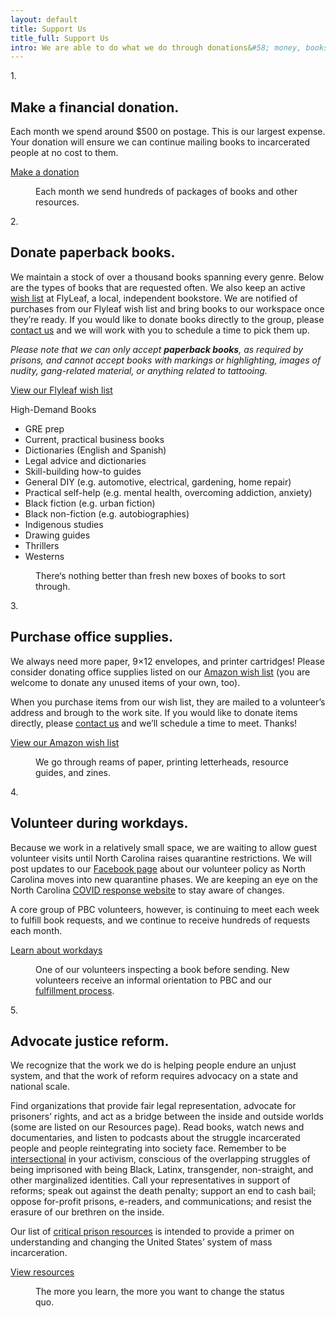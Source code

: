 ```yaml
---
layout: default
title: Support Us
title_full: Support Us
intro: We are able to do what we do through donations&#58; money, books, supplies, and time. Below are details about how you can help.
---
```


<div class="support-method" style="--index: 0">
	<div class="number">
		<p>1.</p>
	</div>
	<div class="content">
		<h2>Make a financial donation.</h2>
		<p>Each month we spend around $500 on postage. This is our largest expense. Your donation will ensure we can continue mailing books to incarcerated people at no cost to them.</p>
		<a href="/donate" class="btn-secondary arrow">Make a donation</a>
	</div>
	<figure class="support-image">
		<img src="/img/photo-packages.jpg" alt="">
		<figcaption>Each month we send hundreds of packages of books and other resources.</figcaption>
	</figure>
</div>

<div class="support-method" style="--index: 1">
	<div class="number">
		<p>2.</p>
	</div>
	<div class="content">
		<h2 id="donate-books">Donate paperback books.</h2>
		<p>We maintain a stock of over a thousand books spanning every genre. Below are the types of books that are requested often. We also keep an active <a href="{{ site.flyleaf_wishlist }}">wish list</a> at FlyLeaf, a local, independent bookstore. We are notified of purchases from our Flyleaf wish list and bring books to our workspace once they’re ready. If you would like to donate books directly to the group, please <a href="mailto:{{ site.help_email }}subject=Book%20Donation">contact us</a> and we will work with you to schedule a time to pick them up.</p>
		<p><i>Please note that we can only accept <strong>paperback books</strong>, as required by prisons, and cannot accept books with markings or highlighting, images of nudity, gang-related material, or anything related to tattooing.</i></p>
		<a href="{{ site.flyleaf_wishlist }}" class="btn-secondary external-link">View our Flyleaf wish list</a>
		<div class="genre-links">
			<p class="label">High-Demand Books</p>
			<ul>
				<li>GRE prep</li>
				<li>Current, practical business books</li>
				<li>Dictionaries (English and Spanish)</li>
				<li>Legal advice and dictionaries</li>
				<li>Skill-building how-to guides</li>
				<li>General DIY (e.g. automotive, electrical, gardening, home repair)</li>
				<li>Practical self-help (e.g. mental health, overcoming addiction, anxiety)</li>
				<li>Black fiction (e.g. urban fiction)</li>
				<li>Black non-fiction (e.g. autobiographies)</li>
				<li>Indigenous studies</li>
				<li>Drawing guides</li>
				<li>Thrillers</li>
				<li>Westerns</li>
			</ul>
		</div>
	</div>
	<figure class="support-image">
		<img src="/img/photo-donations.jpg" alt="">
		<figcaption>There‘s nothing better than fresh new boxes of books to sort through.</figcaption>
	</figure>
</div>

<div class="support-method" style="--index: 2">
	<div class="number">
		<p>3.</p>
	</div>
	<div class="content">
		<h2>Purchase office supplies.</h2>
		<p>We always need more paper, 9×12 envelopes, and printer cartridges! Please consider donating office supplies listed on our <a href="{{ site.amazon_wishlist }}">Amazon wish list</a> (you are welcome to donate any unused items of your own, too).</p>
		<p>When you purchase items from our wish list, they are mailed to a volunteer’s address and brough to the work site. If you would like to donate items directly, please <a href="mailto:{{ site.contact_email }}?subject=Office%20Supply%20Donation">contact us</a> and we’ll schedule a time to meet. Thanks!</p>
		<a href="{{ site.amazon_wishlist }}" class="btn-secondary external-link">View our Amazon wish list</a>
	</div>
	<figure class="support-image">
		<img src="/img/photo-volunteer-3.jpg" alt="">
		<figcaption>We go through reams of paper, printing letterheads, resource guides, and zines.</figcaption>
	</figure>
	
</div>

<div class="support-method" style="--index: 3">
	<div class="number">
		<p>4.</p>
	</div>
	<div class="content">
		<h2 id="volunteer">Volunteer during workdays.</h2>
		<p>Because we work in a relatively small space, we are waiting to allow guest volunteer visits until North Carolina raises quarantine restrictions. We will post updates to our <a href="{{ site.facebook_link }}">Facebook page</a> about our volunteer policy as North Carolina moves into new quarantine phases. We are keeping an eye on the North Carolina <a href="https://www.nc.gov/covid19">COVID response website</a> to stay aware of changes.</p>
		<p>A core group of PBC volunteers, however, is continuing to meet each week to fulfill book requests, and we continue to receive hundreds of requests each month.</p>
		<a href="/about#workdays" class="btn-secondary arrow">Learn about workdays</a>
	</div>
	<figure class="support-image">
		<img src="/img/photo-volunteer-2.jpg" alt="">
		<figcaption>One of our volunteers inspecting a book before sending. New volunteers receive an informal orientation to PBC and our <a href="/about#workdays">fulfillment process</a>.</figcaption>
	</figure>
</div>

<div class="support-method" style="--index: 4">
	<div class="number">
		<p>5.</p>
	</div>
	<div class="content">
		<h2 id="justice-reform">Advocate justice reform.</h2>
		<p>We recognize that the work we do is helping people endure an unjust system, and that the work of reform requires advocacy on a state and national scale.</p>
		<p>Find organizations that provide fair legal representation, advocate for prisoners’ rights, and act as a bridge between the inside and outside worlds (some are listed on our Resources page). Read books, watch news and documentaries, and listen to podcasts about the struggle incarcerated people and people reintegrating into society face. Remember to be <a href="https://www.vox.com/the-highlight/2019/5/20/18542843/intersectionality-conservatism-law-race-gender-discrimination">intersectional</a> in your activism, conscious of the overlapping struggles of being imprisoned with being Black, Latinx, transgender, non-straight, and other marginalized identities. Call your representatives in support of reforms; speak out against the death penalty; support an end to cash bail; oppose for-profit prisons, e-readers, and communications; and resist the erasure of our brethren on the inside.</p>
		<p>Our list of <a href="/resources#critical-prison-resources">critical prison resources</a> is intended to provide a primer on understanding and changing the United States’ system of mass incarceration.</p>
		<a href="/resources#critical-prison-resources" class="btn-secondary arrow">View resources</a>
	</div>
	<figure class="support-image">
		<img src="/img/photo-outraged.jpg" alt="">
		<figcaption>The more you learn, the more you want to change the status quo.</figcaption>
	</figure>
</div>
